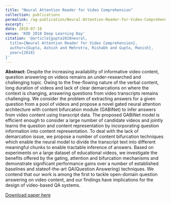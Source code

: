 ```yaml
---
title: "Neural Attention Reader for Video Comprehension"
collection: publications
permalink: /ag-publication/Neural-Attention-Reader-for-Video-Comprehension
excerpt: ''
date: 2018-07-18
venue: 'KDD 2018 Deep Learning Day'
citation: '@article{gupta2018neural,
  title={Neural Attention Reader for Video Comprehension},
  author={Gupta, Ashish and Mehrotra, Rishabh and Gupta, Manish},
  year={2018}
}'
---
```


**Abstract:** Despite the increasing availability of informative video content, question answering on videos remains an under-researched and challenging topic. Owing to the free-flowing nature of the verbal content, long duration of videos and lack of clear demarcations on where the context is changing, answering questions from video transcripts remains challenging. We consider the problem of extracting answers for a given question from a pool of videos and propose a novel gated neural attention architecture with content bifurcation module (GABiNet) to infer answers from video content using transcript data. The proposed GABiNet model is efficient enough to consider a large number of candidate videos and jointly learns the question and content representation by incorporating question information into content representation. To deal with the lack of demarcation issue, we propose a number of content bifurcation techniques which enable the neural model to divide the transcript text into different meaningful chunks to enable tractable inference of answers. Based on experiments on a large dataset of educational videos, we investigate the benefits offered by the gating, attention and bifurcation mechanisms and demonstrate significant performance gains over a number of established baselines and stateof-the-art QA(Question Answering) techniques. We contend that our work is among the first to tackle open-domain question answering on video content, and our findings have implications for the design of video-based QA systems.

[Download paper here](http://Ashish-Gupta03.github.io/files/Neural_Attention_Reader.pdf)



